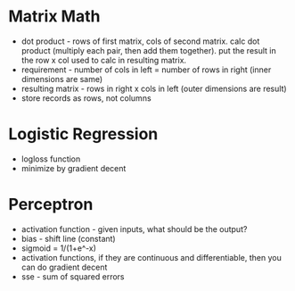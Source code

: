 # Matrix Math

 - dot product - rows of first matrix, cols of second matrix. calc dot product (multiply each pair, then add them together). put the result in the row x col used to calc in resulting matrix.
 - requirement - number of cols in left = number of rows in right (inner dimensions are same)
 - resulting matrix - rows in right x cols in left (outer dimensions are result)
 - store records as rows, not columns
# Logistic Regression
 - logloss function
 - minimize by gradient decent
 
# Perceptron
 - activation function - given inputs, what should be the output?
 - bias - shift line (constant)
 - sigmoid = 1/(1+e^-x)
 - activation functions, if they are continuous and differentiable, then you can do gradient decent
 - sse - sum of squared errors
 
